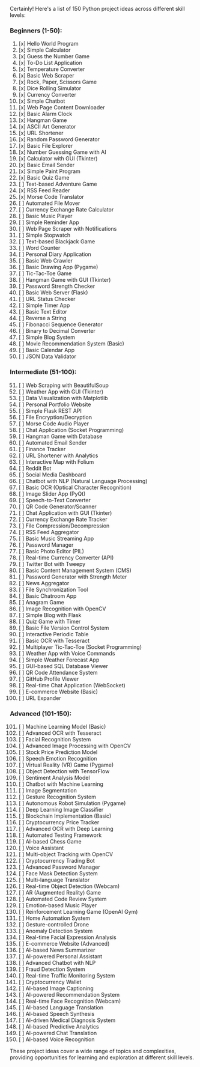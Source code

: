 Certainly! Here's a list of 150 Python project ideas across different skill levels:

### Beginners (1-50):

1.  [x] Hello World Program
2.  [x] Simple Calculator 
3.  [x] Guess the Number Game
4.  [x] To-Do List Application
5.  [x] Temperature Converter
6.  [x] Basic Web Scraper
7.  [x] Rock, Paper, Scissors Game
8.  [x] Dice Rolling Simulator
9.  [x] Currency Converter
10. [x] Simple Chatbot
11. [x] Web Page Content Downloader
12. [x] Basic Alarm Clock
13. [x] Hangman Game
14. [x] ASCII Art Generator
15. [x] URL Shortener
16. [x] Random Password Generator
17. [x] Basic File Explorer
18. [x] Number Guessing Game with AI
19. [x] Calculator with GUI (Tkinter)
20. [x] Basic Email Sender
21. [x] Simple Paint Program
22. [x] Basic Quiz Game
23. [ ] Text-based Adventure Game
24. [x] RSS Feed Reader
25. [x] Morse Code Translator
26. [ ] Automated File Mover
27. [ ] Currency Exchange Rate Calculator
28. [ ] Basic Music Player
29. [ ] Simple Reminder App
30. [ ] Web Page Scraper with Notifications
31. [ ] Simple Stopwatch
32. [ ] Text-based Blackjack Game
33. [ ] Word Counter
34. [ ] Personal Diary Application
35. [ ] Basic Web Crawler
36. [ ] Basic Drawing App (Pygame)
37. [ ] Tic-Tac-Toe Game
38. [ ] Hangman Game with GUI (Tkinter)
39. [ ] Password Strength Checker
40. [ ] Basic Web Server (Flask)
41. [ ] URL Status Checker
42. [ ] Simple Timer App
43. [ ] Basic Text Editor
44. [ ] Reverse a String
45. [ ] Fibonacci Sequence Generator
46. [ ] Binary to Decimal Converter
47. [ ] Simple Blog System
48. [ ] Movie Recommendation System (Basic)
49. [ ] Basic Calendar App
50. [ ] JSON Data Validator
### Intermediate (51-100):

51. [ ] Web Scraping with BeautifulSoup
52. [ ] Weather App with GUI (Tkinter)
53. [ ] Data Visualization with Matplotlib
54. [ ] Personal Portfolio Website
55. [ ] Simple Flask REST API
56. [ ] File Encryption/Decryption
57. [ ] Morse Code Audio Player
58. [ ] Chat Application (Socket Programming)
59. [ ] Hangman Game with Database
60. [ ] Automated Email Sender
61. [ ] Finance Tracker
62. [ ] URL Shortener with Analytics
63. [ ] Interactive Map with Folium
64. [ ] Reddit Bot
65. [ ] Social Media Dashboard
66. [ ] Chatbot with NLP (Natural Language Processing)
67. [ ] Basic OCR (Optical Character Recognition)
68. [ ] Image Slider App (PyQt)
69. [ ] Speech-to-Text Converter
70. [ ] QR Code Generator/Scanner
71. [ ] Chat Application with GUI (Tkinter)
72. [ ] Currency Exchange Rate Tracker
73. [ ] File Compression/Decompression
74. [ ] RSS Feed Aggregator
75. [ ] Basic Music Streaming App
76. [ ] Password Manager
77. [ ] Basic Photo Editor (PIL)
78. [ ] Real-time Currency Converter (API)
79. [ ] Twitter Bot with Tweepy
80. [ ] Basic Content Management System (CMS)
81. [ ] Password Generator with Strength Meter
82. [ ] News Aggregator
83. [ ] File Synchronization Tool
84. [ ] Basic Chatroom App
85. [ ] Anagram Game
86. [ ] Image Recognition with OpenCV
87. [ ] Simple Blog with Flask
88. [ ] Quiz Game with Timer
89. [ ] Basic File Version Control System
90. [ ] Interactive Periodic Table
91. [ ] Basic OCR with Tesseract
92. [ ] Multiplayer Tic-Tac-Toe (Socket Programming)
93. [ ] Weather App with Voice Commands
94. [ ] Simple Weather Forecast App
95. [ ] GUI-based SQL Database Viewer
96. [ ] QR Code Attendance System
97. [ ] GitHub Profile Viewer
98. [ ] Real-time Chat Application (WebSocket)
99. [ ] E-commerce Website (Basic)
100. [ ] URL Expander

### Advanced (101-150):

101. [ ] Machine Learning Model (Basic)
102. [ ] Advanced OCR with Tesseract
103. [ ] Facial Recognition System
104. [ ] Advanced Image Processing with OpenCV
105. [ ] Stock Price Prediction Model
106. [ ] Speech Emotion Recognition
107. [ ] Virtual Reality (VR) Game (Pygame)
108. [ ] Object Detection with TensorFlow
109. [ ] Sentiment Analysis Model
110. [ ] Chatbot with Machine Learning
111. [ ] Image Segmentation
112. [ ] Gesture Recognition System
113. [ ] Autonomous Robot Simulation (Pygame)
114. [ ] Deep Learning Image Classifier
115. [ ] Blockchain Implementation (Basic)
116. [ ] Cryptocurrency Price Tracker
117. [ ] Advanced OCR with Deep Learning
118. [ ] Automated Testing Framework
119. [ ] AI-based Chess Game
120. [ ] Voice Assistant
121. [ ] Multi-object Tracking with OpenCV
122. [ ] Cryptocurrency Trading Bot
123. [ ] Advanced Password Manager
124. [ ] Face Mask Detection System
125. [ ] Multi-language Translator
126. [ ] Real-time Object Detection (Webcam)
127. [ ] AR (Augmented Reality) Game
128. [ ] Automated Code Review System
129. [ ] Emotion-based Music Player
130. [ ] Reinforcement Learning Game (OpenAI Gym)
131. [ ] Home Automation System
132. [ ] Gesture-controlled Drone
133. [ ] Anomaly Detection System
134. [ ] Real-time Facial Expression Analysis
135. [ ] E-commerce Website (Advanced)
136. [ ] AI-based News Summarizer
137. [ ] AI-powered Personal Assistant
138. [ ] Advanced Chatbot with NLP
139. [ ] Fraud Detection System
140. [ ] Real-time Traffic Monitoring System
141. [ ] Cryptocurrency Wallet
142. [ ] AI-based Image Captioning
143. [ ] AI-powered Recommendation System
144. [ ] Real-time Face Recognition (Webcam)
145. [ ] AI-based Language Translation
146. [ ] AI-based Speech Synthesis
147. [ ] AI-driven Medical Diagnosis System
148. [ ] AI-based Predictive Analytics
149. [ ] AI-powered Chat Translation
150. [ ] AI-based Voice Recognition

These project ideas cover a wide range of topics and complexities, providing opportunities for learning and exploration at different skill levels.